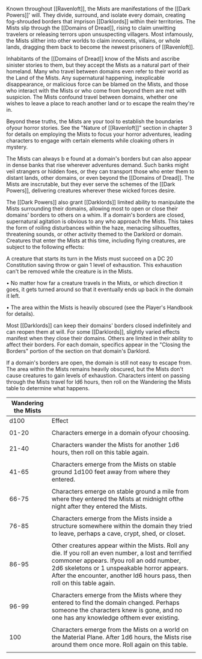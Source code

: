 Known throughout [[Ravenloft]], the Mists are manifestations of the [[Dark Powers]]' will. They divide, surround, and isolate every domain, creating fog-shrouded borders that imprison [[Darklords]] within their territories. The Mists slip through the [[Domains of Dread]], rising to claim unwitting travelers or releasing terrors upon unsuspecting villagers. Most infamously, the Mists slither into other worlds to claim innocents, villains, or whole lands, dragging them back to become the newest prisoners of [[Ravenloft]].

Inhabitants of the [[Domains of Dread]] know of the Mists and ascribe sinister stories to them, but they accept the Mists as a natural part of their homeland. Many who travel between domains even refer to their world as the Land of the Mists. Any supernatural happening, inexplicable disappearance, or malicious force can be blamed on the Mists, and those who interact with the Mists or who come from beyond them are met with suspicion. The Mists confound travel between domains, whether one wishes to leave a place to reach another land or to escape the realm they're in.

Beyond these truths, the Mists are your tool to establish the boundaries ofyour horror stories. See the "Nature of [[Ravenloft]]" section in chapter 3 for details on employing the Mists to focus your horror adventures, leading characters to engage with certain elements while cloaking others in mystery.

The Mists can always b e found at a domain's borders but can also appear in dense banks that rise wherever adventures demand. Such banks might veil strangers or hidden foes, or they can transport those who enter them to distant lands, other domains, or even beyond the [[Domains of Dread]]. The Mists are inscrutable, but they ever serve the schemes of the [[Dark Powers]], delivering creatures wherever these wicked forces desire.

The [[Dark Powers]] also grant [[Darklords]] limited ability to manipulate the Mists surrounding their domains, allowing most to open or close their domains' borders to others on a whim. If a domain's borders are closed, supernatural agitation is obvious to any who approach the Mists. This takes the form of roiling disturbances within the haze, menacing silhouettes, threatening sounds, or other activity themed to the Darklord or domain. Creatures that enter the Mists at this time, including flying creatures, are subject to the following effects:

A creature that starts its turn in the Mists must succeed on a DC 20 Constitution saving throw or gain 1 level of exhaustion. This exhaustion can't be removed while the creature is in the Mists.

• No matter how far a creature travels in the Mists, or which direction it goes, it gets turned around so that it eventually ends up back in the domain it left.

• The area within the Mists is heavily obscured (see the Player's Handbook for details).

Most [[Darklords]] can keep their domains' borders closed indefinitely and can reopen them at will. For some [[Darklords]], slightly varied effects manifest when they close their domains. Others are limited in their ability to affect their borders. For each domain, specifics appear in the "Closing the Borders" portion of the section on that domain's Darklord.

If a domain's borders are open, the domain is still not easy to escape from. The area within the Mists remains heavily obscured, but the Mists don't cause creatures to gain levels of exhaustion. Characters intent on passing through the Mists travel for ld6 hours, then roll on the Wandering the Mists table to determine what happens.

| Wandering the Mists |                                                                                                                                                                                                                                                                                |
| ------------------- | ------------------------------------------------------------------------------------------------------------------------------------------------------------------------------------------------------------------------------------------------------------------------------ |
| d100                | Effect                                                                                                                                                                                                                                                                         |
|                     |                                                                                                                                                                                                                                                                                |
| 01-20               | Characters emerge in a domain ofyour choosing.                                                                                                                                                                                                                                 |
|                     |                                                                                                                                                                                                                                                                                |
| 21-40               | Characters wander the Mists for another 1d6 hours, then roll on this table again.                                                                                                                                                                                              |
|                     |                                                                                                                                                                                                                                                                                |
| 41-65               | Characters emerge from the Mists on stable ground 1d100 feet away from where they entered.                                                                                                                                                                                     |
|                     |                                                                                                                                                                                                                                                                                |
| 66-75               | Characters emerge on stable ground a mile from where they entered the Mists at midnight ofthe night after they entered the Mists.                                                                                                                                              |
|                     |                                                                                                                                                                                                                                                                                |
| 76-85               | Characters emerge from the Mists inside a structure somewhere within the domain they tried to leave, perhaps a cave, crypt, shed, or closet.                                                                                                                                   |
|                     |                                                                                                                                                                                                                                                                                |
| 86-95               | Other creatures appear within the Mists. Roll any die. If you roll an even number, a lost and terrified commoner appears. Ifyou roll an odd number, 2d6 skeletons or 1 unspeakable horror appears. After the encounter, another ld6 hours pass, then roll on this table again. |
|                     |                                                                                                                                                                                                                                                                                |
| 96-99               | Characters emerge from the Mists where they entered to find the domain changed. Perhaps someone the characters knew is gone, and no one has any knowledge ofthem ever existing.                                                                                                |
|                     |                                                                                                                                                                                                                                                                                |
| 100                 | Characters emerge from the Mists on a world on the Material Plane. After 1d6 hours, the Mists rise around them once more. Roll again on this table.                                                                                                                            |
|                     |                                                                                                                                                                                                                                                                                |















